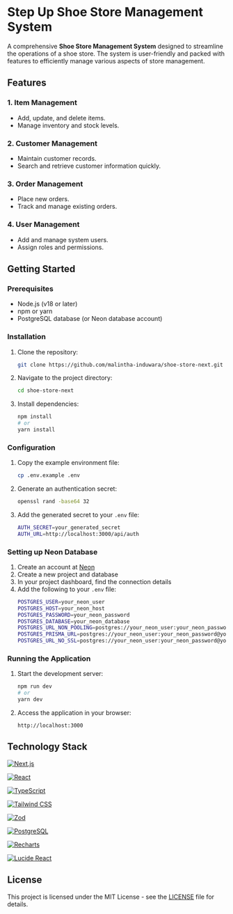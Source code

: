 # Step Up Shoe Store Management System

A comprehensive **Shoe Store Management System** designed to streamline the operations of a shoe store. The system is user-friendly and packed with features to efficiently manage various aspects of store management.

## Features

### 1. **Item Management**

- Add, update, and delete items.
- Manage inventory and stock levels.

### 2. **Customer Management**

- Maintain customer records.
- Search and retrieve customer information quickly.

### 3. **Order Management**

- Place new orders.
- Track and manage existing orders.

### 4. **User Management**

- Add and manage system users.
- Assign roles and permissions.

## Getting Started

### Prerequisites

- Node.js (v18 or later)
- npm or yarn
- PostgreSQL database (or Neon database account)

### Installation

1. Clone the repository:
   ```bash
   git clone https://github.com/malintha-induwara/shoe-store-next.git
   ```
2. Navigate to the project directory:
   ```bash
   cd shoe-store-next
   ```
3. Install dependencies:
   ```bash
   npm install
   # or
   yarn install
   ```

### Configuration

1. Copy the example environment file:
   ```bash
   cp .env.example .env
   ```
2. Generate an authentication secret:
   ```bash
   openssl rand -base64 32
   ```
3. Add the generated secret to your `.env` file:
   ```bash
   AUTH_SECRET=your_generated_secret
   AUTH_URL=http://localhost:3000/api/auth
   ```

### Setting up Neon Database

1. Create an account at [Neon](https://neon.tech/)
2. Create a new project and database
3. In your project dashboard, find the connection details
4. Add the following to your `.env` file:
   ```bash
   POSTGRES_USER=your_neon_user
   POSTGRES_HOST=your_neon_host
   POSTGRES_PASSWORD=your_neon_password
   POSTGRES_DATABASE=your_neon_database
   POSTGRES_URL_NON_POOLING=postgres://your_neon_user:your_neon_password@your_neon_host/your_neon_database
   POSTGRES_PRISMA_URL=postgres://your_neon_user:your_neon_password@your_neon_host/your_neon_database?pgbouncer=true&connect_timeout=15
   POSTGRES_URL_NO_SSL=postgres://your_neon_user:your_neon_password@your_neon_host/your_neon_database
   ```

### Running the Application

1. Start the development server:
   ```bash
   npm run dev
   # or
   yarn dev
   ```
2. Access the application in your browser:
   ```
   http://localhost:3000
   ```

## Technology Stack

[![Next.js](https://img.shields.io/badge/Next.js-black?style=for-the-badge&logo=next.js&logoColor=white)](https://nextjs.org/)

[![React](https://img.shields.io/badge/React-black?style=for-the-badge&logo=react&logoColor=61DAFB)](https://reactjs.org/)

[![TypeScript](https://img.shields.io/badge/TypeScript-black?style=for-the-badge&logo=typescript&logoColor=007ACC)](https://www.typescriptlang.org/)

[![Tailwind CSS](https://img.shields.io/badge/Tailwind_CSS-black?style=for-the-badge&logo=tailwind-css&logoColor=38B2AC)](https://tailwindcss.com/)

[![Zod](https://img.shields.io/badge/Zod-black?style=for-the-badge&logo=zod&logoColor=3E67B1)](https://github.com/colinhacks/zod)

[![PostgreSQL](https://img.shields.io/badge/PostgreSQL-black?style=for-the-badge&logo=postgresql&logoColor=4169E1)](https://www.postgresql.org/)

[![Recharts](https://img.shields.io/badge/Recharts-black?style=for-the-badge&logo=recharts&logoColor=FF7300)](https://recharts.org/)

[![Lucide React](https://img.shields.io/badge/Lucide_React-black?style=for-the-badge&logo=lucide&logoColor=FF5C5C)](https://lucide.dev/)

## License

This project is licensed under the MIT License - see the [LICENSE](LICENSE.md) file for details.
